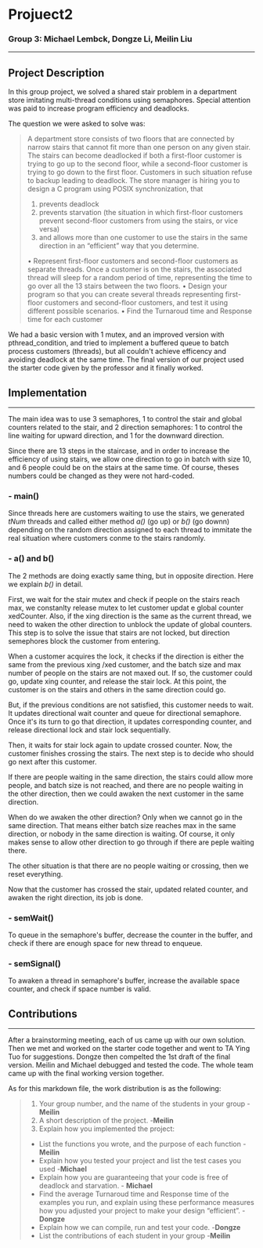 # Projuect2
### Group 3: Michael Lembck, Dongze Li, Meilin Liu
-----
## Project Description  
In this group project, we solved a shared stair problem in a department store imitating multi-thread conditions using semaphores. Special attention was paid to increase program efficiency and deadlocks.

The question we were asked to solve was:

>A department store consists of two floors that are connected by narrow stairs that cannot fit more than one person on any given stair. The stairs can become deadlocked if both a first-floor customer is trying to go up to the second floor, while a second-floor customer is trying to go down to the first floor. Customers in such situation refuse to backup leading to deadlock. 
The store manager is hiring you to design a C program using POSIX synchronization, that 
>1.	prevents deadlock
>2.	prevents starvation (the situation in which first-floor customers prevent second-floor customers from using the stairs, or vice versa)
>3.	and allows more than one customer to use the stairs in the same direction in an “efficient” way that you determine.
>
>•	Represent first-floor customers and second-floor customers as separate threads. Once a customer is on the stairs, the associated thread will sleep for a random period of time, representing the time to go over all the 13 stairs between the two floors.
>•	Design your program so that you can create several threads representing first-floor customers and second-floor customers, and test it using different possible scenarios.
>•	Find the Turnaroud time and Response time for each customer


We had a basic version with 1 mutex, and an improved version with pthread_condition, and tried to implement a buffered queue to batch process customers (threads), but all couldn't achieve efficency and avoiding deadlock at the same time. The final version of our project used the starter code given by the professor and it finally worked.

## Implementation 
----
The main idea was to use 3 semaphores, 1 to control the stair and global counters related to the stair, and 2 direction semaphores: 1 to control the line waiting for upward direction, and 1 for the downward direction. 

Since there are 13 steps in the staircase, and in order to increase the efficiency of using stairs, we allow one direction to go in batch with size 10, and 6 people could be on the stairs at the same time. Of course, theses numbers could be changed as they were not hard-coded.

### - main()
Since threads here are customers waiting to use the stairs, we generated *tNum* threads and called either method *a()* (go up) or *b()* (go downn) depending on the random direction assigned to each thread to immitate the real situation where customers conme to the stairs randomly. 

### - a() and b()
The 2 methods are doing exactly same thing, but in opposite direction. Here we explain *b()* in detail. 

First, we wait for the stair mutex and check if people on the stairs reach max, we constanlty release mutex to let customer updat
e global counter xedCounter. Also, if the xing direction is the same as the current thread, we need to waken the other direction to unblock the update of global counters. This step is to solve the issue that stairs are not locked, but direction semephores block the customer from entering.

When a customer acquires the lock, it checks if the direction is either the same from the previous xing /xed customer, and the batch size and max number of people on the stairs are not maxed out. If so, the customer could go, update xing counter, and release the stair lock. At this point, the customer is on the stairs and others in the same direction could go.

But, if the previous conditions are not satisfied, this customer needs to wait. It updates directional wait counter and queue for directional semaphore. Once it's its turn to go that direction, it updates corresponding counter, and release directional lock and stair lock sequentially.

Then, it waits for stair lock again to update crossed counter. Now, the customer finishes crossing the stairs. The next step is to decide who should go next after this customer.

If there are people waiting in the same direction, the stairs could allow more people, and batch size is not reached, and there are no people waiting in the other direction, then we could awaken the next customer in the same direction.

When do we awaken the other direction? Only when we cannot go in the same direction. That means either batch size reaches max in the same direction, or nobody in the same direction is waiting. Of course, it only makes sense to allow other direction to go through if there are peple waiting there.

The other situation is that there are no people waiting or crossing, then we reset everything.

Now that the customer has crossed the stair, updated related counter, and awaken the right direction, its job is done.

### - semWait()
To queue in the semaphore's buffer, decrease the counter in the buffer, and check if there are enough space for new thread to enqueue.


### - semSignal()
To awaken a thread in semaphore's buffer, increase the available space counter, and check if space number is valid.

## Contributions
---

After a brainstorming meeting, each of us came up with our own solution. Then we met and worked on the starter code together and went to TA Ying Tuo for suggestions. Dongze then compelted the 1st draft of the final version. Meilin and Michael debugged and tested the code. The whole team came up with the final working version together.

As for this markdown file, the work distribution is as the following:

>1. Your group number, and the name of the students in your group -**Meilin**
>2. A short description of the project. -**Meilin**
>3. Explain how you implemented the project:
>- List the functions you wrote, and the purpose of each function - **Meilin**
>- Explain how you tested your project and list the test cases you used -**Michael**
>- Explain how you are guaranteeing that your code is free of deadlock and starvation. - **Michael**
>- Find the average Turnaroud time and Response time of the examples you run, and explain using these performance measures how you adjusted your project to make your design “efficient”. - **Dongze**
>- Explain how we can compile, run and test your code. -**Dongze**
>- List the contributions of each student in your group -**Meilin**


